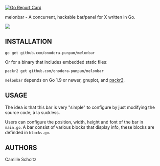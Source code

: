 [![Go Report Card](https://goreportcard.com/badge/github.com/onodera-punpun/melonbar)](https://goreportcard.com/report/github.com/onodera-punpun/melonbar)

melonbar - A concurrent, hackable bar/panel for X written in Go.

![](https:/camille.sh/LGxO.png)


## INSTALLATION

`go get github.com/onodera-punpun/melonbar`

Or for a binary that includes embedded static files:

`packr2 get github.com/onodera-punpun/melonbar`

`melonbar` depends on Go 1.9 or newer, gnuplot, and
[packr2](https://github.com/gobuffalo/packr/tree/master/v2).


## USAGE

The idea is that this bar is very "simple" to configure by just modifying the
source code, à la suckless.

Users can configure the position, width, height and font of the bar in
`main.go`. A bar consist of various blocks that display info, these blocks are 
definded in `blocks.go`.


## AUTHORS

Camille Scholtz
